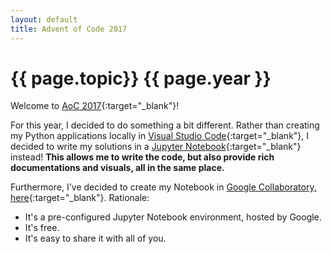 ```yaml
---
layout: default
title: Advent of Code 2017
---
```

# {{ page.topic}} {{ page.year }}

Welcome to [AoC 2017](https://adventofcode.com/2017){:target="_blank"}!

For this year, I decided to do something a bit different. Rather than creating my Python applications locally in [Visual Studio Code](/python/getting-started#development-environment--editor){:target="_blank"}, I decided to write my solutions in a [Jupyter Notebook](/python/jupyter-notebooks){:target="_blank"} instead! **This allows me to write the code, but also provide rich documentations and visuals, all in the same place.**

Furthermore, I've decided to create my Notebook in [Google Collaboratory, here](https://colab.research.google.com/drive/1YrZhfXp6ZUnjua12-OeHrmPlxcbtCIxw#scrollTo=9Dgeww1rMrkQ){:target="_blank"}. Rationale:

- It's a pre-configured Jupyter Notebook environment, hosted by Google.
- It's free.
- It's easy to share it with all of you.
